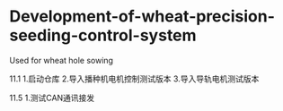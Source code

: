 # Development-of-wheat-precision-seeding-control-system
Used for wheat hole sowing

11.1 
1.启动仓库
2.导入播种机电机控制测试版本
3.导入导轨电机测试版本

11.5
1.测试CAN通讯接发
